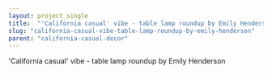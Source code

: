 ```yaml
---
layout: project_single
title:  "'California casual' vibe - table lamp roundup by Emily Henderson"
slug: "california-casual-vibe-table-lamp-roundup-by-emily-henderson"
parent: "california-casual-decor"
---
```

'California casual' vibe - table lamp roundup by Emily Henderson